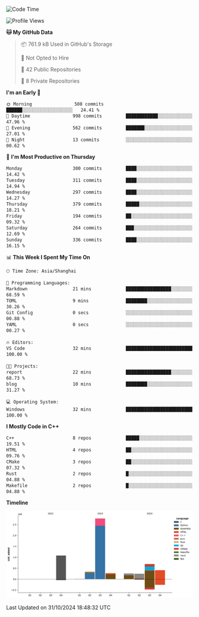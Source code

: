 <!--
**Salvely/Salvely** is a ✨ _special_ ✨ repository because its `README.md` (this file) appears on your GitHub profile.

Here are some ideas to get you started:

- 🔭 I’m currently working on ...
- 🌱 I’m currently learning ...
- 👯 I’m looking to collaborate on ...
- 🤔 I’m looking for help with ...
- 💬 Ask me about ...
- 📫 How to reach me: ...
- 😄 Pronouns: ...
- ⚡ Fun fact: ...
-->

<!--START_SECTION:waka-->
![Code Time](http://img.shields.io/badge/Code%20Time-1%2C088%20hrs%2032%20mins-blue)

![Profile Views](http://img.shields.io/badge/Profile%20Views-0-blue)

**🐱 My GitHub Data** 

> 📦 761.9 kB Used in GitHub's Storage 
 > 
> 🚫 Not Opted to Hire
 > 
> 📜 42 Public Repositories 
 > 
> 🔑 8 Private Repositories 
 > 
**I'm an Early 🐤** 

```text
🌞 Morning                508 commits         ██████░░░░░░░░░░░░░░░░░░░   24.41 % 
🌆 Daytime                998 commits         ████████████░░░░░░░░░░░░░   47.96 % 
🌃 Evening                562 commits         ███████░░░░░░░░░░░░░░░░░░   27.01 % 
🌙 Night                  13 commits          ░░░░░░░░░░░░░░░░░░░░░░░░░   00.62 % 
```
📅 **I'm Most Productive on Thursday** 

```text
Monday                   300 commits         ████░░░░░░░░░░░░░░░░░░░░░   14.42 % 
Tuesday                  311 commits         ████░░░░░░░░░░░░░░░░░░░░░   14.94 % 
Wednesday                297 commits         ████░░░░░░░░░░░░░░░░░░░░░   14.27 % 
Thursday                 379 commits         █████░░░░░░░░░░░░░░░░░░░░   18.21 % 
Friday                   194 commits         ██░░░░░░░░░░░░░░░░░░░░░░░   09.32 % 
Saturday                 264 commits         ███░░░░░░░░░░░░░░░░░░░░░░   12.69 % 
Sunday                   336 commits         ████░░░░░░░░░░░░░░░░░░░░░   16.15 % 
```


📊 **This Week I Spent My Time On** 

```text
🕑︎ Time Zone: Asia/Shanghai

💬 Programming Languages: 
Markdown                 21 mins             █████████████████░░░░░░░░   68.59 % 
TOML                     9 mins              ████████░░░░░░░░░░░░░░░░░   30.26 % 
Git Config               0 secs              ░░░░░░░░░░░░░░░░░░░░░░░░░   00.88 % 
YAML                     0 secs              ░░░░░░░░░░░░░░░░░░░░░░░░░   00.27 % 

🔥 Editors: 
VS Code                  32 mins             █████████████████████████   100.00 % 

🐱‍💻 Projects: 
report                   22 mins             █████████████████░░░░░░░░   68.73 % 
blog                     10 mins             ████████░░░░░░░░░░░░░░░░░   31.27 % 

💻 Operating System: 
Windows                  32 mins             █████████████████████████   100.00 % 
```

**I Mostly Code in C++** 

```text
C++                      8 repos             █████░░░░░░░░░░░░░░░░░░░░   19.51 % 
HTML                     4 repos             ██░░░░░░░░░░░░░░░░░░░░░░░   09.76 % 
CMake                    3 repos             ██░░░░░░░░░░░░░░░░░░░░░░░   07.32 % 
Rust                     2 repos             █░░░░░░░░░░░░░░░░░░░░░░░░   04.88 % 
Makefile                 2 repos             █░░░░░░░░░░░░░░░░░░░░░░░░   04.88 % 
```



**Timeline**

![Lines of Code chart](https://raw.githubusercontent.com/Salvely/Salvely/main/assets/bar_graph.png)


 Last Updated on 31/10/2024 18:48:32 UTC
<!--END_SECTION:waka-->
<!-- ### [![Typing SVG](https://readme-typing-svg.demolab.com?font=JetBrains+Mono&size=22&pause=1000&width=435&height=70&lines=Hi!+I'm+Wen+Gao.+Nice+to+see+you!)](https://git.io/typing-svg)

[![Salvely's GitHub stats](https://github-readme-stats.vercel.app/api?username=Salvely&count_private=true&show_icons=true&theme=buefy&include_all_commits=true)](https://github.com/anuraghazr/github-readme-stats)
[![Top Langs](https://github-readme-stats.vercel.app/api/top-langs/?username=Salvely)](https://github.com/anuraghazr/github-readme-stats)


![Leetcode Stats](https://leetcard.jacoblin.cool/Salvely?theme=wtf&font=Kameron&ext=activity&show_rank=true)

![](https://komarev.com/ghpvc/?username=Salvely)
-->
